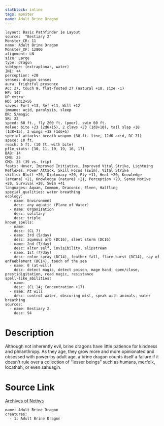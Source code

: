 ```yaml
---
statblock: inline
tags: monster
name: Adult Brine Dragon
---
```

```statblock
layout: Basic Pathfinder 1e Layout
source:  "Bestiary 2"
Monster_CR: 11
name: Adult Brine Dragon
Monster_XP: 12800
alignment: LN
size: Large
type: dragon
subtype: (extraplanar, water)
INI: +4
perception: +20
senses: dragon senses
aura: frightful presence
AC: 27, touch 9, flat-footed 27 (natural +18, size -1)
HP: 147
HP_extra: 
HD: 14d12+56
saves: Fort +13, Ref +11, Will +12
immune: acid, paralysis, sleep
DR: 5/magic
SR: 22
speed: 60 ft., fly 200 ft. (poor), swim 60 ft.
melee: bite +23 (2d6+15), 2 claws +23 (1d8+10), tail slap +18 (1d8+15), 2 wings +18 (1d6+5)
special_attacks: breath weapon (80-ft. line, 12d6 acid, DC 21)
space: 10 ft.
reach: 5 ft. (10 ft. with bite)
pf1e_stats: [30, 11, 19, 19, 16, 17]
BAB: 14
CMB: 25
CMD: 35 (39 vs. trip)
feats: Hover, Improved Initiative, Improved Vital Strike, Lightning Reflexes, Power Attack, Skill Focus (swim), Vital Strike
skills: Bluff +20, Diplomacy +20, Fly +11, Heal +20, Knowledge (arcana) +21, Knowledge (nature) +21, Perception +20, Sense Motive +20, Survival +20, Swim +41
languages: Aquan, Common, Draconic, Elven, Halfling
special_qualities: water breathing
ecology:
  - name: Environment
    desc: any aquatic (Plane of Water)
  - name: Organisation
    desc: solitary
    desc: triple
known_spells:
  - name:
    desc: (CL 7)
  - name: 3rd (5/day)
    desc: aqueous orb (DC16), sleet storm (DC16)
  - name: 2nd (7/day)
    desc: alter self, invisibility, slipstream
  - name: 1st (7/day)
    desc: color spray (DC14), feather fall, flare burst (DC14), ray of enfeeblement (DC14), touch of the sea
  - name: 0 (at-will)
    desc: detect magic, detect poison, mage hand, open/close, prestidigitation, read magic, resistance
spell-like_abilities:
  - name:
    desc: (CL 14; Concentration +17)
  - name: At will
    desc: control water, obscuring mist, speak with animals, water breathing
sources:
  - name: Bestiary 2
    desc: 94
```
# Description
Although not inherently evil, brine dragons have little patience for kindness and philanthropy. As they age, they grow more and more opinionated and obsessed with power-by adult age, a brine dragon counts itself a failure if it doesn't rule over a collection of “lesser beings” such as humans, merfolk, locathah, or even sahuagin.
# Source Link
[Archives of Nethys](https://aonprd.com/MonsterDisplay.aspx?ItemName=Adult%20Brine%20Dragon)
```encounter-table
name: Adult Brine Dragon
creatures:
  - 1: Adult Brine Dragon
```
